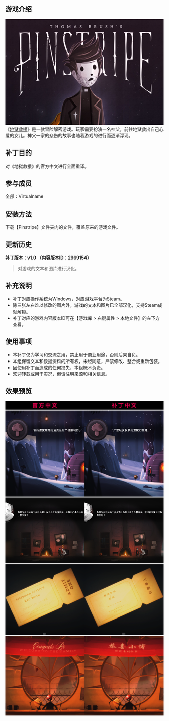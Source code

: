 ## 游戏介绍
![封面](https://github.com/VirtualCup/Pinstripe_CN/blob/master/Preview/Cover.png?raw=true "封面")   
《[地狱救援](https://store.steampowered.com/app/274190/)》是一款冒险解密游戏。玩家需要扮演一名神父，前往地狱救出自己心爱的女儿。神父一家的悲伤的故事也随着游戏的进行而逐渐浮现。

## 补丁目的
对《地狱救援》的官方中文进行全面重译。

## 参与成员
全部：Virtualname

## 安装方法
下载【Pinstripe】文件夹内的文件，覆盖原来的游戏文件。

## 更新历史
**补丁版本：v1.0 （内容版本ID：2969154）**
> 对游戏的文本和图片进行汉化。   

## 补充说明
* 补丁对应操作系统为Windows，对应游戏平台为Steam。
* 除三张左右难以修改的图片外，游戏的文本和图片已全部汉化，支持Steam成就解锁。
* 补丁对应的游戏内容版本ID可在【游戏库 > 右键属性 > 本地文件】的左下方查看。

## 使用事项
* 本补丁仅为学习和交流之用，禁止用于商业用途，否则后果自负。   
* 本组保留文本和数据资料的所有权，未经同意，严禁修改、整合或重新包装。  
* 因使用补丁而造成的任何损失，本组概不负责。   
* 欢迎转载或用于实况，但请注明来源和相关信息。  

## 效果预览
![预览图 1](https://github.com/VirtualCup/Pinstripe_CN/blob/master/Preview/Preview_0.png?raw=true "预览图 0")  
![预览图 1](https://github.com/VirtualCup/Pinstripe_CN/blob/master/Preview/Preview_1.png?raw=true "预览图 1")   
![预览图 2](https://github.com/VirtualCup/Pinstripe_CN/blob/master/Preview/Preview_2.png?raw=true "预览图 2")  
![预览图 3](https://github.com/VirtualCup/Pinstripe_CN/blob/master/Preview/Preview_3.png?raw=true "预览图 3")  
![预览图 4](https://github.com/VirtualCup/Pinstripe_CN/blob/master/Preview/Preview_4.png?raw=true "预览图 4")  